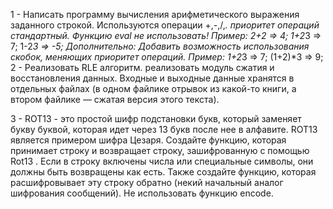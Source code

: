1 -  Написать программу вычисления арифметического выражения заданного строкой. Используются операции +,-,/,*. приоритет операций стандартный. Функцию eval не использовать!
Пример: 2+2 => 4; 1+2*3 => 7; 1-2*3 => -5;
Дополнительно: Добавить возможность использования скобок, меняющих приоритет операций. 
Пример: 1+2*3 => 7; (1+2)*3 => 9;
2 - Реализовать RLE алгоритм. реализовать модуль сжатия и восстановления данных. Входные и выходные данные хранятся в отдельных файлах (в одном файлике отрывок из какой-то книги, а втором файлике — сжатая версия этого текста). 

3 -  ROT13 - это простой шифр подстановки букв, который заменяет букву буквой, которая идет через 13 букв после нее в алфавите. ROT13 является примером шифра Цезаря.
Создайте функцию, которая принимает строку и возвращает строку, зашифрованную с помощью Rot13 . Если в строку включены числа или специальные символы, они должны быть возвращены как есть. Также создайте функцию, которая расшифровывает эту строку обратно (некий начальный аналог шифрования сообщений). 
Не использовать функцию encode.